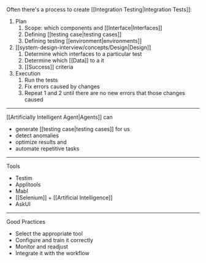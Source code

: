 Often there's a process to create [[Integration Testing|Integration Tests]]:

1. Plan
	1. Scope: which components and [[Interface|Interfaces]]
	2. Defining [[testing case|testing cases]]
	3. Defining testing [[environment|environments]]
2. [[system-design-interview/concepts/Design|Design]]
	1. Determine which interfaces to a particular test
	2. Determine which [[Data]] to a it
	3. [[Success]] criteria
3. Execution
	1. Run the tests
	2. Fix errors caused by changes
	3. Repeat 1 and 2 until there are no new errors that those changes caused

---

[[Artificially Intelligent Agent|Agents]] can

- generate [[testing case|testing cases]] for us
- detect anomalies
- optimize results and
- automate repetitive tasks

---

Tools

- Testim
- Applitools
- Mabl
- [[Selenium]] + [[Artificial Intelligence]]
- AskUI

---

Good Practices

- Select the appropriate tool
- Configure and train it correctly
- Monitor and readjust
- Integrate it with the workflow
